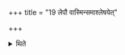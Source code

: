 +++
title = "19 लेपौ वास्मिन्समाश्लेषयेत्"

+++

<details><summary>थिते</summary>

19. Or He should attach a portion (of the Agni-bread and Soma-bread each) to it (i.e. the Indra-bread).  
</details>
